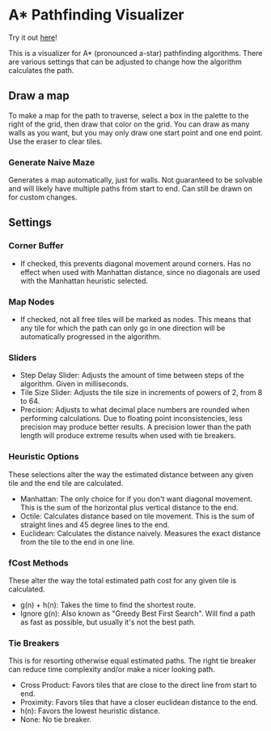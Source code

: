 # A* Pathfinding Visualizer

Try it out [here](https://dreamy-cori-d15ae3.netlify.app/)!

This is a visualizer for A* (pronounced a-star) pathfinding algorithms. There are various settings that can be adjusted to change how the algorithm calculates the path.

## Draw a map

To make a map for the path to traverse, select a box in the palette to the right of the grid, then draw that color on the grid. You can draw as many walls as you want, but you may only draw one start point and one end point. Use the eraser to clear tiles.

### Generate Naive Maze

Generates a map automatically, just for walls. Not guaranteed to be solvable and will likely have multiple paths from start to end. Can still be drawn on for custom changes.

## Settings

### Corner Buffer
- If checked, this prevents diagonal movement around corners. Has no effect when used with Manhattan distance, since no diagonals are used with the Manhattan heuristic selected.

### Map Nodes
- If checked, not all free tiles will be marked as nodes. This means that any tile for which the path can only go in one direction will be automatically progressed in the algorithm.

### Sliders 
- Step Delay Slider: Adjusts the amount of time between steps of the algorithm. Given in milliseconds.
- Tile Size Slider: Adjusts the tile size in increments of powers of 2, from 8 to 64.
- Precision: Adjusts to what decimal place numbers are rounded when performing calculations. Due to floating point inconsistencies, less precision may produce better results. A precision lower than the path length will produce extreme results when used with tie breakers.

### Heuristic Options
These selections alter the way the estimated distance between any given tile and the end tile are calculated.
- Manhattan: The only choice for if you don't want diagonal movement. This is the sum of the horizontal plus vertical distance to the end.
- Octile: Calculates distance based on tile movement. This is the sum of straight lines and 45 degree lines to the end.
- Euclidean: Calculates the distance naively. Measures the exact distance from the tile to the end in one line.

### fCost Methods
These alter the way the total estimated path cost for any given tile is calculated.
- g(n) + h(n): Takes the time to find the shortest route.
- Ignore g(n): Also known as "Greedy Best First Search". Will find a path as fast as possible, but usually it's not the best path.

### Tie Breakers
This is for resorting otherwise equal estimated paths. The right tie breaker can reduce time complexity and/or make a nicer looking path.
- Cross Product: Favors tiles that are close to the direct line from start to end. 
- Proximity: Favors tiles that have a closer euclidean distance to the end.
- h(n): Favors the lowest heuristic distance.
- None: No tie breaker.